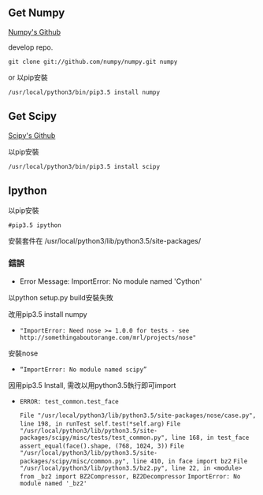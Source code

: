 ## Get Numpy

[Numpy's Github](https://github.com/numpy/numpy "https://github.com/numpy/numpy")

develop repo.

`git clone git://github.com/numpy/numpy.git numpy`

or 以pip安裝

`/usr/local/python3/bin/pip3.5 install numpy`

## Get Scipy

[Scipy's Github](https://github.com/scipy/scipy)

以pip安裝

`/usr/local/python3/bin/pip3.5 install scipy`

## Ipython

以pip安裝

`#pip3.5 ipython`


安裝套件在 /usr/local/python3/lib/python3.5/site-packages/

### 錯誤

- Error Message: ImportError: No module named 'Cython'

以python setup.py build安裝失敗

改用pip3.5 install numpy

- `"ImportError: Need nose >= 1.0.0 for tests - see http://somethingaboutorange.com/mrl/projects/nose" `

安裝nose

- `“ImportError: No module named scipy” `

因用pip3.5 Install, 需改以用python3.5執行即可import

- `ERROR: test_common.test_face`

  `File "/usr/local/python3/lib/python3.5/site-packages/nose/case.py", line 198, in runTest self.test(*self.arg)`
  `File "/usr/local/python3/lib/python3.5/site-packages/scipy/misc/tests/test_common.py", line 168, in test_face assert_equal(face().shape, (768, 1024, 3))`
  `File "/usr/local/python3/lib/python3.5/site-packages/scipy/misc/common.py", line 410, in face import bz2`
  `File "/usr/local/python3/lib/python3.5/bz2.py", line 22, in <module> from _bz2 import BZ2Compressor, BZ2Decompressor`
  `ImportError: No module named '_bz2'`


